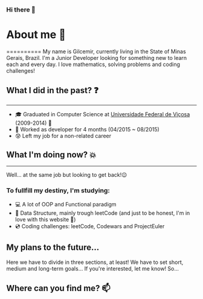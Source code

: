 ### Hi there 👋

# About me 🙈
==========
My name is Gilcemir, currently living in the State of Minas Gerais, Brazil. 
I'm a Junior Developer looking for something new to learn each and every day.
I love mathematics, solving problems and coding challenges!

## What I did in the past? ❓
----------------------------
- 🎓 Graduated in Computer Science at [Universidade Federal de Viçosa](www.ufv.br) (2009-2014) 📓
- 👷 Worked as developer for 4 months (04/2015 ~ 08/2015) 
- 😰 Left my job for a non-related career

## What I'm doing now? 💥
-------------------------
Well... at the same job but looking to get back!😉

### To fullfill my destiny, I'm studying:
- 💻 A lot of OOP and Functional paradigm 
- 📃 Data Structure, mainly trough leetCode (and just to be honest, I'm in love with this website 💛)
- 💿 Coding challenges: leetCode, Codewars and ProjectEuler

## My plans to the future...
Here we have to divide in three sections, at least!
We have to set short, medium and long-term goals...
If you're interested, let me know!
So...

## Where can you find me? 📫
